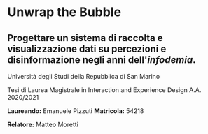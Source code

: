 # Unwrap the Bubble

## Progettare un sistema di raccolta e visualizzazione dati su percezioni e disinformazione negli anni dell'*infodemia*.

Università degli Studi della Repubblica di San Marino

Tesi di Laurea Magistrale in Interaction and Experience Design A.A. 2020/2021

**Laureando:** Emanuele Pizzuti **Matricola:** 54218

**Relatore:** Matteo Moretti
